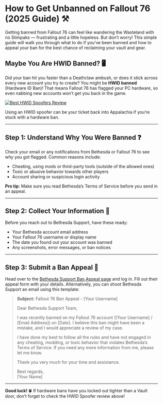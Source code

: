 <h1 id="how-to-get-unbanned-on-fallout-76-2025-guide-">How to Get Unbanned on Fallout 76 (2025 Guide) ⚒️</h1>
<p>Getting banned from Fallout 76 can feel like wandering the Wasteland with no Stimpaks — frustrating and a little hopeless. But don’t worry! This simple guide will walk you through what to do if you’ve been banned and how to appeal your ban for the best chance of reclaiming your vault and gear.</p>
<h2 id="maybe-you-are-hwid-banned-">Maybe You Are HWID Banned? 🖥️</h2>
<p>Did your ban hit you faster than a Deathclaw ambush, or does it stick across every new account you try to create? You might be <strong>HWID banned</strong> (Hardware ID Ban)! That means Fallout 76 has flagged your PC hardware, so even nabbing new accounts won’t get you back in the game.</p>
<p><a href="https://hwid-spoofer.mystrikingly.com/"><img src="https://img.shields.io/badge/Best%20HWID%20Spoofers-Read%20Review-brightgreen?style=for-the-badge&amp;logo=origin" alt="Best HWID Spoofers Review"></a></p>
<p>Using an HWID spoofer can be your ticket back into Appalachia if you’re stuck with a hardware ban.</p>
<hr>
<h2 id="step-1-understand-why-you-were-banned-">Step 1: Understand Why You Were Banned ❓</h2>
<p>Check your email or any notifications from Bethesda or Fallout 76 to see why you got flagged. Common reasons include:</p>
<ul>
<li>Cheating, using mods or third-party tools (outside of the allowed ones)</li>
<li>Toxic or abusive behavior towards other players</li>
<li>Account sharing or suspicious login activity</li>
</ul>
<p><strong>Pro tip:</strong> Make sure you read Bethesda’s Terms of Service before you send in an appeal.</p>
<hr>
<h2 id="step-2-collect-your-information-">Step 2: Collect Your Information 📝</h2>
<p>Before you reach out to Bethesda Support, have these ready:</p>
<ul>
<li>Your Bethesda account email address  </li>
<li>Your Fallout 76 username or display name  </li>
<li>The date you found out your account was banned  </li>
<li>Any screenshots, error messages, or ban notices  </li>
</ul>
<hr>
<h2 id="step-3-submit-a-ban-appeal-">Step 3: Submit a Ban Appeal 📧</h2>
<p>Head over to the <a href="https://help.ea.com/en/help/account/information-about-banned-or-suspended-accounts/">Bethesda Support Ban Appeal page</a> and log in. Fill out their appeal form with your details. Alternatively, you can shoot Bethesda Support an email using this template:</p>
<blockquote>
<p><strong>Subject:</strong> Fallout 76 Ban Appeal - [Your Username]  </p>
<p>Dear Bethesda Support Team,  </p>
<p>I was recently banned on my Fallout 76 account ([Your Username] / [Email Address]) on [Date]. I believe this ban might have been a mistake, and I would appreciate a review of my case.  </p>
<p>I have done my best to follow all the rules and have not engaged in any cheating, modding, or toxic behavior that violates Bethesda’s Terms of Service. If you need any more information from me, please let me know.  </p>
<p>Thank you very much for your time and assistance.  </p>
<p>Best regards,<br>[Your Name]</p>
</blockquote>
<hr>
<p><strong>Good luck!</strong> 🍀 If hardware bans have you locked out tighter than a Vault door, don’t forget to check the HWID Spoofer review above!</p>
